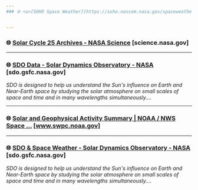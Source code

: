 ```yaml
---
### 🌐 <u>[SOHO Space Weather](https://soho.nascom.nasa.gov/spaceweather/)</u> [soho.nascom.nasa.gov]


---
```

### 🌐 <u>[Solar Cycle 25 Archives - NASA Science](https://science.nasa.gov/blogs/solar-cycle-25/)</u> [science.nasa.gov]


---
### 🌐 <u>[SDO Data - Solar Dynamics Observatory - NASA](https://sdo.gsfc.nasa.gov/data/)</u> [sdo.gsfc.nasa.gov]
*SDO is designed to help us understand the Sun's influence on Earth and Near-Earth space by studying the solar atmosphere on small scales of space and time and in many wavelengths simultaneously....*

---
### 🌐 <u>[Solar and Geophysical Activity Summary | NOAA / NWS Space ...](https://www.swpc.noaa.gov/products/solar-and-geophysical-activity-summary)</u> [www.swpc.noaa.gov]


---
### 🌐 <u>[SDO & Space Weather - Solar Dynamics Observatory - NASA](https://sdo.gsfc.nasa.gov/mission/spaceweather.php)</u> [sdo.gsfc.nasa.gov]
*SDO is designed to help us understand the Sun's influence on Earth and Near-Earth space by studying the solar atmosphere on small scales of space and time and in many wavelengths simultaneously....*

